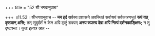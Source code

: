 +++
title = "52 श्री भगवानुवाच"

+++
॥11.52॥ श्रीभगवानुवाच -- **मम इदं** सर्वस्य प्रशासने अवस्थितं
सर्वाश्रयं सर्वकारणभूतं **रूपं यत् दृष्टवान् असि;** तत् सुदुर्दर्शं न
केन अपि द्रष्टुं शक्यम् **अस्य रूपस्य देवा अपि नित्यं दर्शनकाङ्क्षिणः;**
न तु दृष्टवन्तः। कुतः इत्यत्र आह --
